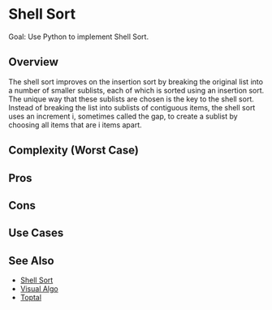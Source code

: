 # Shell Sort

Goal: Use Python to implement Shell Sort.

## Overview

The shell sort improves on the insertion sort by breaking the original list into a number of smaller sublists, each of which is sorted using an insertion sort. The unique way that these sublists are chosen is the key to the shell sort. Instead of breaking the list into sublists of contiguous items, the shell sort uses an increment i, sometimes called the gap, to create a sublist by choosing all items that are i items apart.

## Complexity (Worst Case)

## Pros 

## Cons

## Use Cases

## See Also

- [Shell Sort](https://en.wikipedia.org/wiki/Shellsort)
- [Visual Algo](https://visualgo.net/en/sorting)
- [Toptal](https://www.toptal.com/developers/sorting-algorithms/shell-sort)